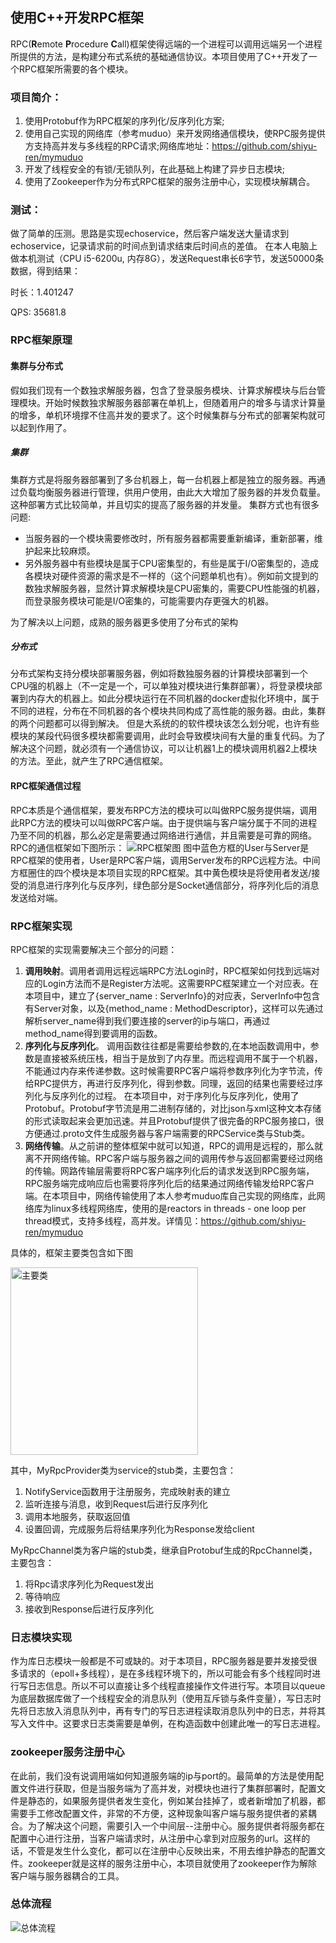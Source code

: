 ## 使用C++开发RPC框架
RPC(**R**emote **P**rocedure **C**all)框架使得远端的一个进程可以调用远端另一个进程所提供的方法，是构建分布式系统的基础通信协议。本项目使用了C++开发了一个RPC框架所需要的各个模块。


### 项目简介：
1. 使用Protobuf作为RPC框架的序列化/反序列化方案;
2. 使用自己实现的网络库（参考muduo）来开发网络通信模块，使RPC服务提供方支持高并发与多线程的RPC请求;网络库地址：https://github.com/shiyu-ren/mymuduo
3. 开发了线程安全的有锁/无锁队列，在此基础上构建了异步日志模块;
4. 使用了Zookeeper作为分布式RPC框架的服务注册中心，实现模块解耦合。

### 测试：
做了简单的压测。思路是实现echoservice，然后客户端发送大量请求到echoservice，记录请求前的时间点到请求结束后时间点的差值。
在本人电脑上做本机测试（CPU i5-6200u, 内存8G），发送Request串长6字节，发送50000条数据，得到结果：

时长：1.401247

QPS: 35681.8



### RPC框架原理
#### 集群与分布式
假如我们现有一个数独求解服务器，包含了登录服务模块、计算求解模块与后台管理模块。开始时候数独求解服务器部署在单机上，但随着用户的增多与请求计算量的增多，单机环境撑不住高并发的要求了。这个时候集群与分布式的部署架构就可以起到作用了。
##### 集群
集群方式是将服务器部署到了多台机器上，每一台机器上都是独立的服务器。再通过负载均衡服务器进行管理，供用户使用，由此大大增加了服务器的并发负载量。这种部署方式比较简单，并且切实的提高了服务器的并发量。
集群方式也有很多问题:
* 当服务器的一个模块需要修改时，所有服务器都需要重新编译，重新部署，维护起来比较麻烦。    
* 另外服务器中有些模块是属于CPU密集型的，有些是属于I/O密集型的，造成各模块对硬件资源的需求是不一样的（这个问题单机也有）。例如前文提到的数独求解服务器，显然计算求解模块是CPU密集的，需要CPU性能强的机器，而登录服务模块可能是I/O密集的，可能需要内存更强大的机器。

为了解决以上问题，成熟的服务器更多使用了分布式的架构
##### 分布式
分布式架构支持分模块部署服务器，例如将数独服务器的计算模块部署到一个CPU强的机器上（不一定是一个，可以单独对模块进行集群部署），将登录模块部署到内存大的机器上。如此分模块运行在不同机器的docker虚拟化环境中，属于不同的进程，分布在不同机器的各个模块共同构成了高性能的服务器。由此，集群的两个问题都可以得到解决。
但是大系统的的软件模块该怎么划分呢，也许有些模块的某段代码很多模块都需要调用，此时会导致模块间有大量的重复代码。为了解决这个问题，就必须有一个通信协议，可以让机器1上的模块调用机器2上模块的方法。至此，就产生了RPC通信框架。
#### RPC框架通信过程
RPC本质是个通信框架，要发布RPC方法的模块可以叫做RPC服务提供端，调用此RPC方法的模块可以叫做RPC客户端。由于提供端与客户端分属于不同的进程乃至不同的机器，那么必定是需要通过网络进行通信，并且需要是可靠的网络。
RPC的通信框架如下图所示：
![RPC框架图](doc/RPC框架图.png "RPC框架图")
图中蓝色方框的User与Server是RPC框架的使用者，User是RPC客户端，调用Server发布的RPC远程方法。中间方框圈住的四个模块是本项目实现的RPC框架。其中黄色模块是将使用者发送/接受的消息进行序列化与反序列，绿色部分是Socket通信部分，将序列化后的消息发送给对端。
### RPC框架实现
RPC框架的实现需要解决三个部分的问题：
1.  **调用映射**。调用者调用远程远端RPC方法Login时，RPC框架如何找到远端对应的Login方法而不是Register方法呢。这需要RPC框架建立一个对应表。在本项目中，建立了{server_name : ServerInfo}的对应表，ServerInfo中包含有Server对象，以及{method_name : MethodDescriptor}，这样可以先通过解析server_name得到我们要连接的server的ip与端口，再通过method_name得到要调用的函数。
2.   **序列化与反序列化**。 调用函数往往都是需要给参数的,在本地函数调用中，参数是直接被系统压栈，相当于是放到了内存里。而远程调用不属于一个机器，不能通过内存来传递参数。这时候需要RPC客户端将参数序列化为字节流，传给RPC提供方，再进行反序列化，得到参数。同理，返回的结果也需要经过序列化与反序列化的过程。 在本项目中，对于序列化与反序列化，使用了Protobuf。Protobuf字节流是用二进制存储的，对比json与xml这种文本存储的形式读取起来会更加迅速。并且Protobuf提供了很完备的RPC服务接口，很方便通过.proto文件生成服务器与客户端需要的RPCService类与Stub类。
3. **网络传输**。从之前讲的整体框架中就可以知道，RPC的调用是远程的，那么就离不开网络传输。RPC客户端与服务器之间的调用传参与返回都需要经过网络的传输。网路传输层需要将RPC客户端序列化后的请求发送到RPC服务端，RPC服务端完成响应后也需要将序列化后的结果通过网络传输发给RPC客户端。在本项目中，网络传输使用了本人参考muduo库自己实现的网络库，此网络库为linux多线程网络库，使用的是reactors in threads - one loop per thread模式，支持多线程，高并发。详情见：<https://github.com/shiyu-ren/mymuduo>

具体的，框架主要类包含如下图

<img src="/doc/主要类.png" alt="主要类" width=300/>

其中，MyRpcProvider类为service的stub类，主要包含：
1. NotifyService函数用于注册服务，完成映射表的建立
2. 监听连接与消息，收到Request后进行反序列化
3. 调用本地服务，获取返回值
4. 设置回调，完成服务后将结果序列化为Response发给client

MyRpcChannel类为客户端的stub类，继承自Protobuf生成的RpcChannel类，主要包含：
1. 将Rpc请求序列化为Request发出
2. 等待响应
3. 接收到Response后进行反序列化
   
### 日志模块实现
作为库日志模块一般都是不可或缺的。对于本项目，RPC服务器是要并发接受很多请求的（epoll+多线程），是在多线程环境下的，所以可能会有多个线程同时进行写日志信息。所以不可以直接让多个线程直接操作文件进行写。本项目以queue为底层数据库做了一个线程安全的消息队列（使用互斥锁与条件变量），写日志时先将日志放入消息队列中，再有专门的写日志进程读取消息队列中的日志，并将其写入文件中。这要求日志类需要是单例，在构造函数中创建此唯一的写日志进程。

### zookeeper服务注册中心
在此前，我们没有说调用端如何知道服务端的ip与port的。最简单的方法是使用配置文件进行获取，但是当服务端为了高并发，对模块也进行了集群部署时，配置文件是静态的，如果服务提供者发生变化，例如某台挂掉了，或者新增加了机器，都需要手工修改配置文件，非常的不方便，这种现象叫客户端与服务提供者的紧耦合。为了解决这个问题，需要引入一个中间层--注册中心。服务提供者将服务都在配置中心进行注册，当客户端请求时，从注册中心拿到对应服务的url。这样的话，不管是发生什么变化，都可以在注册中心反映出来，不用去维护静态的配置文件。zookeeper就是这样的服务注册中心，本项目就使用了zookeeper作为解除客户端与服务器耦合的工具。

### 总体流程
<img src="/doc/总体.png" alt="总体流程" />
